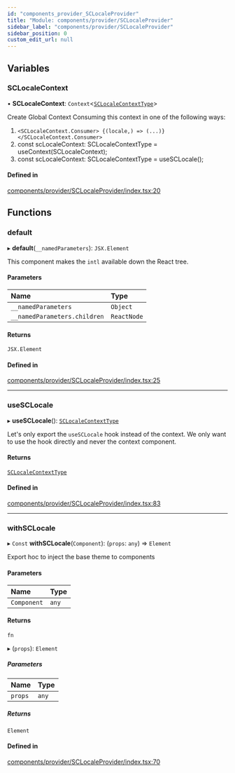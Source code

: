 ```yaml
---
id: "components_provider_SCLocaleProvider"
title: "Module: components/provider/SCLocaleProvider"
sidebar_label: "components/provider/SCLocaleProvider"
sidebar_position: 0
custom_edit_url: null
---
```


## Variables

### SCLocaleContext

• **SCLocaleContext**: `Context`<[`SCLocaleContextType`](../interfaces/types_context.SCLocaleContextType)\>

Create Global Context
Consuming this context in one of the following ways:
 1. `<SCLocaleContext.Consumer>
      {(locale,) => (...)}
    </SCLocaleContext.Consumer>`
 2. const scLocaleContext: SCLocaleContextType = useContext(SCLocaleContext);
 3. const scLocaleContext: SCLocaleContextType = useSCLocale();

#### Defined in

[components/provider/SCLocaleProvider/index.tsx:20](https://github.com/selfcommunity/community-ui/blob/7f26f69/packages/sc-core/src/components/provider/SCLocaleProvider/index.tsx#L20)

## Functions

### default

▸ **default**(`__namedParameters`): `JSX.Element`

This component makes the `intl` available down the React tree.

#### Parameters

| Name | Type |
| :------ | :------ |
| `__namedParameters` | `Object` |
| `__namedParameters.children` | `ReactNode` |

#### Returns

`JSX.Element`

#### Defined in

[components/provider/SCLocaleProvider/index.tsx:25](https://github.com/selfcommunity/community-ui/blob/7f26f69/packages/sc-core/src/components/provider/SCLocaleProvider/index.tsx#L25)

___

### useSCLocale

▸ **useSCLocale**(): [`SCLocaleContextType`](../interfaces/types_context.SCLocaleContextType)

Let's only export the `useSCLocale` hook instead of the context.
We only want to use the hook directly and never the context component.

#### Returns

[`SCLocaleContextType`](../interfaces/types_context.SCLocaleContextType)

#### Defined in

[components/provider/SCLocaleProvider/index.tsx:83](https://github.com/selfcommunity/community-ui/blob/7f26f69/packages/sc-core/src/components/provider/SCLocaleProvider/index.tsx#L83)

___

### withSCLocale

▸ `Const` **withSCLocale**(`Component`): (`props`: `any`) => `Element`

Export hoc to inject the base theme to components

#### Parameters

| Name | Type |
| :------ | :------ |
| `Component` | `any` |

#### Returns

`fn`

▸ (`props`): `Element`

##### Parameters

| Name | Type |
| :------ | :------ |
| `props` | `any` |

##### Returns

`Element`

#### Defined in

[components/provider/SCLocaleProvider/index.tsx:70](https://github.com/selfcommunity/community-ui/blob/7f26f69/packages/sc-core/src/components/provider/SCLocaleProvider/index.tsx#L70)
